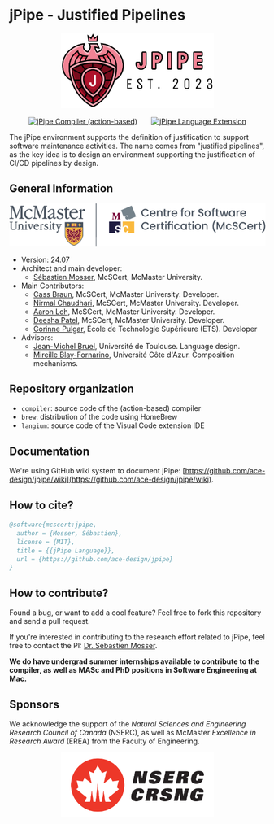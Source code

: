 # jPipe - Justified Pipelines

<div align="center">

  <img alt="tool logo" src="./docs/logo.svg" width="300">

</div>


<div align="center">

[![jPipe Compiler (action-based)](https://github.com/ace-design/jpipe/actions/workflows/compiler.yml/badge.svg)](https://github.com/ace-design/jpipe/actions/workflows/compiler.yml) &nbsp; &nbsp; &nbsp; 
[![jPipe Language Extension](https://github.com/ace-design/jpipe/actions/workflows/extension.yml/badge.svg)](https://github.com/ace-design/jpipe/actions/workflows/extension.yml)
</div>


The jPipe environment supports the definition of justification to support software maintenance activities. The name comes from "justified pipelines", as the key idea is to design an environment supporting the justification of CI/CD pipelines by design.

## General Information

<div align="center">

![McScert logo](./docs/sponsors/mcscert.svg)

</div>

- Version: 24.07
- Architect and main developer:
  - [Sébastien Mosser](https://mosser.github.io/), McSCert, McMaster University.
- Main Contributors:
  - [Cass Braun](https://www.linkedin.com/in/cass-braun/), McSCert, McMaster University. Developer.
  - [Nirmal Chaudhari](https://www.linkedin.com/in/nirmal2003/), McSCert, McMaster University. Developer.
  - [Aaron Loh](https://www.linkedin.com/in/aaron-loh26/), McSCert, McMaster University. Developer.
  - [Deesha Patel](https://www.linkedin.com/in/deeshupatel/), McSCert, McMaster University. Developer.
  - [Corinne Pulgar](https://www.linkedin.com/in/corinne-pulgar-12a58190/), École de Technologie Supérieure (ETS). Developer
- Advisors:
  - [Jean-Michel Bruel](https://jmbruel.netlify.app/), Université de Toulouse. Language design.
  - [Mireille Blay-Fornarino](https://mireilleblayfornarino.i3s.unice.fr/), Université Côte d'Azur. Composition mechanisms.

## Repository organization

  - `compiler`: source code of the (action-based) compiler
  - `brew`: distribution of the code using HomeBrew
  - `langium`: source code of the Visual Code extension IDE

## Documentation

We're using GitHub wiki system to document jPipe: [https://github.com/ace-design/jpipe/wiki](https://github.com/ace-design/jpipe/wiki).

## How to cite?

```bibtex
@software{mcscert:jpipe,
  author = {Mosser, Sébastien},
  license = {MIT},
  title = {{jPipe Language}},
  url = {https://github.com/ace-design/jpipe}
}
```

## How to contribute?

Found a bug, or want to add a cool feature? Feel free to fork this repository and send a pull request. 

If you're interested in contributing to the research effort related to jPipe, feel free to contact the PI: [Dr. Sébastien Mosser](mossers@mcmaster.ca). 

**We do have undergrad summer internships available to contribute to the compiler, as 
well as MASc and PhD positions in Software Engineering at Mac.**

## Sponsors


We acknowledge the support of the _Natural Sciences and Engineering Research Council of Canada_ 
(NSERC), as well as McMaster _Excellence in Research Award_ (EREA) from the Faculty of Engineering.

<div align="center">

  <img alt="NSERC logo" src="./docs/sponsors/nserc.svg" width="300">

</div>

